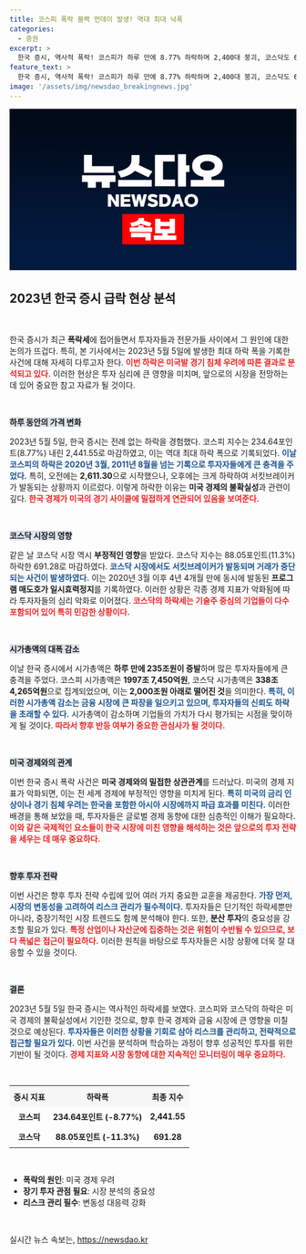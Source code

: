 ```yaml
---
title: 코스피 폭락 블랙 먼데이 발생! 역대 최대 낙폭
categories:
  - 증권
excerpt: >
  한국 증시, 역사적 폭락! 코스피가 하루 만에 8.77% 하락하며 2,400대 붕괴, 코스닥도 600대 추락. 경기 침체 우려로 서킷브레이커 발동, 235조 원 시총 증발. 투자자들의 충격과 혼란이 가득한 하루였다!
feature_text: >
  한국 증시, 역사적 폭락! 코스피가 하루 만에 8.77% 하락하며 2,400대 붕괴, 코스닥도 600대 추락. 경기 침체 우려로 서킷브레이커 발동, 235조 원 시총 증발. 투자자들의 충격과 혼란이 가득한 하루였다!
image: '/assets/img/newsdao_breakingnews.jpg'
---
```


<p><img src="/assets/img/newsdao_breakingnews.jpg" alt="cryptoinkorea 속보" /></p>

<h2 data-ke-size="size26">2023년 한국 증시 급락 현상 분석</h2>

<p data-ke-size="size16">&nbsp;</p>

<p>한국 증시가 최근 <strong>폭락세</strong>에 접어들면서 투자자들과 전문가들 사이에서 그 원인에 대한 논의가 뜨겁다. 특히, 본 기사에서는 2023년 5월 5일에 발생한 최대 하락 폭을 기록한 사건에 대해 자세히 다루고자 한다. <b><span style="color: #ee2323;">이번 하락은 미국발 경기 침체 우려에 따른 결과로 분석되고 있다.</span></b> 이러한 현상은 투자 심리에 큰 영향을 미치며, 앞으로의 시장을 전망하는 데 있어 중요한 참고 자료가 될 것이다. </p>

<p data-ke-size="size16">&nbsp;</p>

<p><b><span style="background-color: #21538527;">하루 동안의 가격 변화</span></b></p>

<p>2023년 5월 5일, 한국 증시는 전례 없는 하락을 경험했다. 코스피 지수는 234.64포인트(8.77%) 내린 2,441.55로 마감하였고, 이는 역대 최대 하락 폭으로 기록되었다. <b><span style="color: #1a5490;">이날 코스피의 하락은 2020년 3월, 2011년 8월을 넘는 기록으로 투자자들에게 큰 충격을 주었다.</span></b> 특히, 오전에는 <strong>2,611.30</strong>으로 시작했으나, 오후에는 크게 하락하여 서킷브레이커가 발동되는 상황까지 이르렀다. 이렇게 하락한 이유는 <strong>미국 경제의 불확실성</strong>과 관련이 깊다. <b><span style="color: #ee2323;">한국 경제가 미국의 경기 사이클에 밀접하게 연관되어 있음을 보여준다.</span></b></p>

<p data-ke-size="size16">&nbsp;</p>

<p><b><span style="background-color: #21538527;">코스닥 시장의 영향</span></b></p>

<p>같은 날 코스닥 시장 역시 <strong>부정적인 영향</strong>을 받았다. 코스닥 지수는 88.05포인트(11.3%) 하락한 691.28로 마감하였다. <b><span style="color: #1a5490;">코스닥 시장에서도 서킷브레이커가 발동되며 거래가 중단되는 사건이 발생하였다.</span></b> 이는 2020년 3월 이후 4년 4개월 만에 동시에 발동된 <strong>프로그램 매도호가 일시효력정지</strong>를 기록하였다. 이러한 상황은 각종 경제 지표가 악화됨에 따라 투자자들의 심리 악화로 이어졌다. <b><span style="color: #ee2323;">코스닥의 하락세는 기술주 중심의 기업들이 다수 포함되어 있어 특히 민감한 상황이다.</span></b></p>

<p data-ke-size="size16">&nbsp;</p>

<p><b><span style="background-color: #21538527;">시가총액의 대폭 감소</span></b></p>

<p>이날 한국 증시에서 시가총액은 <strong>하루 만에 235조원이 증발</strong>하며 많은 투자자들에게 큰 충격을 주었다. 코스피 시가총액은 <strong>1997조 7,450억원</strong>, 코스닥 시가총액은 <strong>338조 4,265억원</strong>으로 집계되었으며, 이는 <strong>2,000조원 아래로 떨어진 것</strong>을 의미한다. <b><span style="color: #1a5490;">특히, 이러한 시가총액 감소는 금융 시장에 큰 파장을 일으키고 있으며, 투자자들의 신뢰도 하락을 초래할 수 있다.</span></b> 시가총액이 감소하며 기업들의 가치가 다시 평가되는 시점을 맞이하게 될 것이다. <b><span style="color: #ee2323;">따라서 향후 반등 여부가 중요한 관심사가 될 것이다.</span></b></p>

<p data-ke-size="size16">&nbsp;</p>

<p><b><span style="background-color: #21538527;">미국 경제와의 관계</span></b></p>

<p>이번 한국 증시 폭락 사건은 <strong>미국 경제와의 밀접한 상관관계</strong>를 드러났다. 미국의 경제 지표가 악화되면, 이는 전 세계 경제에 부정적인 영향을 미치게 된다. <b><span style="color: #1a5490;">특히 미국의 금리 인상이나 경기 침체 우려는 한국을 포함한 아시아 시장에까지 파급 효과를 미친다.</span></b> 이러한 배경을 통해 보았을 때, 투자자들은 글로벌 경제 동향에 대한 심층적인 이해가 필요하다. <b><span style="color: #ee2323;">이와 같은 국제적인 요소들이 한국 시장에 미친 영향을 해석하는 것은 앞으로의 투자 전략을 세우는 데 매우 중요하다.</span></b></p>

<p data-ke-size="size16">&nbsp;</p>

<p><b><span style="background-color: #21538527;">향후 투자 전략</span></b></p>

<p>이번 사건은 향후 투자 전략 수립에 있어 여러 가지 중요한 교훈을 제공한다. <b><span style="color: #1a5490;">가장 먼저, 시장의 변동성을 고려하여 리스크 관리가 필수적이다.</span></b> 투자자들은 단기적인 하락세뿐만 아니라, 중장기적인 시장 트렌드도 함께 분석해야 한다. 또한, <strong>분산 투자</strong>의 중요성을 강조할 필요가 있다. <b><span style="color: #ee2323;">특정 산업이나 자산군에 집중하는 것은 위험이 수반될 수 있으므로, 보다 폭넓은 접근이 필요하다.</span></b> 이러한 원칙을 바탕으로 투자자들은 시장 상황에 더욱 잘 대응할 수 있을 것이다.</p>

<p data-ke-size="size16">&nbsp;</p>

<p><b><span style="background-color: #21538527;">결론</span></b></p>

<p>2023년 5월 5일 한국 증시는 역사적인 하락세를 보였다. 코스피와 코스닥의 하락은 미국 경제의 불확실성에서 기인한 것으로, 향후 한국 경제와 금융 시장에 큰 영향을 미칠 것으로 예상된다. <b><span style="color: #1a5490;">투자자들은 이러한 상황을 기회로 삼아 리스크를 관리하고, 전략적으로 접근할 필요가 있다.</span></b> 이번 사건을 분석하며 학습하는 과정이 향후 성공적인 투자를 위한 기반이 될 것이다. <b><span style="color: #ee2323;">경제 지표와 시장 동향에 대한 지속적인 모니터링이 매우 중요하다.</span></b></p>

<p data-ke-size="size16">&nbsp;</p>

<table style="width: 100%; border-collapse: collapse;">
  <tr>
    <th style="text-align: center; height: 30px; background-color: #f7f7f7;">증시 지표</th>
    <th style="text-align: center; height: 30px; background-color: #f7f7f7;">하락폭</th>
    <th style="text-align: center; height: 30px; background-color: #f7f7f7;">최종 지수</th>
  </tr>
  <tr>
    <td style="text-align: center; height: 30px;"><b>코스피</b></td>
    <td style="text-align: center; height: 30px;"><b>234.64포인트 (-8.77%)</b></td>
    <td style="text-align: center; height: 30px;"><b>2,441.55</b></td>
  </tr>
  <tr>
    <td style="text-align: center; height: 30px;"><b>코스닥</b></td>
    <td style="text-align: center; height: 30px;"><b>88.05포인트 (-11.3%)</b></td>
    <td style="text-align: center; height: 30px;"><b>691.28</b></td>
  </tr>
</table>

<p data-ke-size="size16">&nbsp;</p>

<ul>
  <li><b>폭락의 원인</b>: 미국 경제 우려</li>
  <li><b>장기 투자 관점 필요</b>: 시장 분석의 중요성</li>
  <li><b>리스크 관리 필수</b>: 변동성 대응력 강화</li>
</ul> 

<p data-ke-size="size16">&nbsp;</p>
실시간 뉴스 속보는, <a href="https://newsdao.kr" rel="dofollow">https://newsdao.kr</a>


